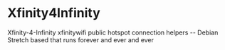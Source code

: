 # Xfinity4Infinity
Xfinity-4-Infinity xfinitywifi public hotspot connection helpers -- Debian Stretch based that runs forever and ever and ever
